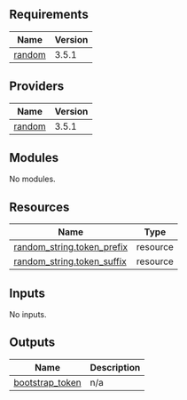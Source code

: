 <!-- BEGIN_TF_DOCS -->
## Requirements

| Name | Version |
|------|---------|
| <a name="requirement_random"></a> [random](#requirement\_random) | 3.5.1 |

## Providers

| Name | Version |
|------|---------|
| <a name="provider_random"></a> [random](#provider\_random) | 3.5.1 |

## Modules

No modules.

## Resources

| Name | Type |
|------|------|
| [random_string.token_prefix](https://registry.terraform.io/providers/hashicorp/random/3.5.1/docs/resources/string) | resource |
| [random_string.token_suffix](https://registry.terraform.io/providers/hashicorp/random/3.5.1/docs/resources/string) | resource |

## Inputs

No inputs.

## Outputs

| Name | Description |
|------|-------------|
| <a name="output_bootstrap_token"></a> [bootstrap\_token](#output\_bootstrap\_token) | n/a |
<!-- END_TF_DOCS -->